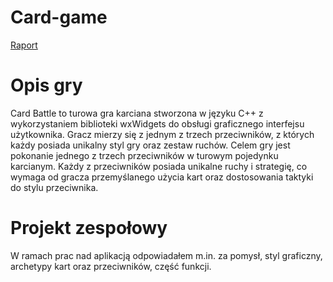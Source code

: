 # Card-game
[Raport](Dokumentacja.pdf)

# Opis gry
Card Battle to turowa gra karciana stworzona w języku C++ z wykorzystaniem biblioteki wxWidgets do obsługi graficznego interfejsu użytkownika. Gracz mierzy się z jednym z trzech przeciwników, z których każdy posiada unikalny styl gry oraz zestaw ruchów. Celem gry jest pokonanie jednego z trzech przeciwników w turowym pojedynku karcianym. Każdy z przeciwników posiada unikalne ruchy i strategię, co wymaga od gracza przemyślanego użycia kart oraz dostosowania taktyki do stylu przeciwnika.

# Projekt zespołowy
W ramach prac nad aplikacją odpowiadałem m.in. za pomysł, styl graficzny, archetypy kart oraz przeciwników, część funkcji.
